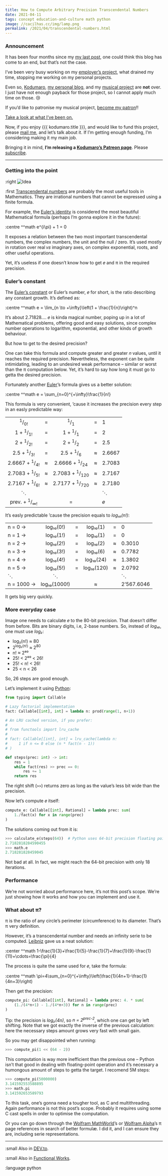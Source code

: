 ```yaml
---
title: How to Compute Arbitrary Precision Transcendental Numbers
date: 2021-04-11
tags: concept education-and-culture math python
image: //cacilhas.cc/img/lamp.png
permalink: /2021/04/transcendental-numbers.html
---
```

[image]: {{{image}}}
[become my patron]: https://www.patreon.com/join/cacilhas?
[DEV.to]: https://dev.to/cacilhas/how-to-compute-arbitrary-precision-transcendental-numbers-59lc
[employer’s project]: https://contabilone.com/
[Euler]: https://www.wolframalpha.com/input/?i=Leonhard+Euler
[Euler’s constant]: https://mathworld.wolfram.com/e.html
[Euler’s identity]: https://mathworld.wolfram.com/EulerFormula.html
[Functional Works]: https://www.works-hub.com/learn/how-to-compute-arbitrary-precision-transcendental-numbers-3c1bc?utm_campaign=Automation%20-%20Candidate%20Emails&utm_medium=email&_hsmi=106671327&_hsenc=p2ANqtz-8_Q4Pbh3qH2i_8NyfURQW4LB3Zw54WMX8p4CsnfaSnzEvto6P2K-OaMuOPdhx42y46dRm5lSrLFBtwKWSRIf8d91mzGA&utm_content=106671327&utm_source=hs_email
[Kodumaro]: {{{site}}}
[Leibniz]: https://www.wolframalpha.com/input/?i=Gottfried+Wilhelm+Leibniz
[mail me]: mailto:kodumaro@cacilhas.cc
[musical project]: https://www.patreon.com/cacilhas
[my last post]: {{{kodumaro.url}}}/2020/12/implicit-conversions.html
[my personal blog]: {{{montegasppa.url}}}
[Python]: https://www.python.org/
[subscribe]: https://www.patreon.com/join/kodumaro?
[Take a look at what I’ve been on.]: https://www.youtube.com/channel/UCVJR3ltOPy2fQ7zxzXjUvJA
[Transcendental numbers]: https://mathworld.wolfram.com/TranscendentalNumber.html
[Wolfram Alpha]: https://www.wolframalpha.com/input/?i=pi
[Wolfram MathWorld]: https://mathworld.wolfram.com/Pi.html#related

### Announcement

It has been four months since my [my last post][], one could think this blog has
come to an end, but that’s not the case.

I’ve been very busy working on my [employer’s project][], what drained my time,
stopping me working on my personal projects.

Even so, [Kodumaro][], [my personal blog][], and my [musical project][] are
**not** over. I just have not enough payback for those project, so I cannot
apply much time on those. 😢

If you’d like to patronise my musical project, [become my patron][]!!

[Take a look at what I’ve been on.][]

Now, if you enjoy {{{ kodumaro.title }}}, and would like to fund this project,
please [mail me][], and let’s talk about it. If I’m getting enough funding, I’m
considering making it my main job.

Bringing it in mind,
<strong>I’m releasing a <a href="{{{ patreon.url }}}">Kodumaro’s Patreon page</a></strong>.
Please [subscribe][].

-----

### Getting into the point

:right ![Idea][image]

:first [Transcendental numbers][] are probably the most useful tools in
Mathematics. They are irrational numbers that cannot be expressed using a finite
formula.

For example, the [Euler’s identity][] is considered the most beautiful
Mathematical formula (perhaps I’m gonna explore it in the future):

:centre ^^math e^{i\pi} + 1 = 0

It exposes a relation between the two most important transcendental numbers, the
complex numbers, the unit and the null / zero. It’s used mostly in rotation
over real 𝑣𝑠 imaginary axes, on complex exponential, roots, and other useful
operations.

Yet, it’s useless if one doesn’t know how to get 𝑒 and π in the required
precision.

### Euler’s constant

The [Euler’s constant][] or Euler’s number, 𝑒 for short, is the ratio describing
any constant growth. It’s defined as:

:centre ^^math e = \lim_{n \to +\infty}\left(1 + \frac{1}{n}\right)^n

It’s about 2.71828…. 𝑒 is kinda magical number, poping up in a lot of
Mathematical problems, offering good and easy solutions, since complex number
operations to logarithm, exponential, and other kinds of growth behaviour.

But how to get to the desired precision?

One can take this formula and compute greater and greater 𝑛 values, until it
reaches the required precision. Nevertheless, the exponent can be quite
intimidating, leading to an undesired weak performance – similar or worst than
the π computation below. Yet, it’s hard to say how long it must go to getta the
desired precision.

Fortunately another [Euler][]’s formula gives us a better solution:

:centre ^^math e = \sum_{n=0}^{+\infty}\frac{1}{n!}

This formula is very convenient, ’cause it increases the precision every step
in an easly predictable way:

|                                     |   |                                      |   |        |
|:-----------------------------------:|---|:------------------------------------:|---|--------|
| <sup>1</sup>/<sub>0!</sub>          | = | <sup>1</sup>/<sub>1</sub>            | = | 1      |
| 1 + <sup>1</sup>/<sub>1!</sub>      | = | 1 + <sup>1</sup>/<sub>1</sub>        | = | 2      |
| 2 + <sup>1</sup>/<sub>2!</sub>      | = | 2 + <sup>1</sup>/<sub>2</sub>        | = | 2.5    |
| 2.5 + <sup>1</sup>/<sub>3!</sub>    | = | 2.5 + <sup>1</sup>/<sub>6</sub>      | ≈ | 2.6667 |
| 2.6667 + <sup>1</sup>/<sub>4!</sub> | ≈ | 2.6666 + <sup>1</sup>/<sub>24</sub>  | ≈ | 2.7083 |
| 2.7083 + <sup>1</sup>/<sub>5!</sub> | ≈ | 2.7083 + <sup>1</sup>/<sub>120</sub> | ≈ | 2.7167 |
| 2.7167 + <sup>1</sup>/<sub>6!</sub> | ≈ | 2.7177 + <sup>1</sup>/<sub>720</sub> | ≈ | 2.7180 |
| ⋱                                   |   |                                      |   | ⋱     |
| prev. + <sup>1</sup>/<sub>∞!</sub>  |   | =                                    |   | 𝑒      |

It’s easly predictable ’cause the precision equals to *log₁₀(n!)*:

|            |              |   |            |   |            |
|------------|:------------:|---|:----------:|---|------------|
| n = 0 →    | log₁₀(0!)    | = | log₁₀(1)   | = | 0          |
| n = 1 →    | log₁₀(1!)    | = | log₁₀(1)   | = | 0          |
| n = 2 →    | log₁₀(2!)    | = | log₁₀(2)   | ≈ | 0.3010     |
| n = 3 →    | log₁₀(3!)    | = | log₁₀(6)   | ≈ | 0.7782     |
| n = 4 →    | log₁₀(4!)    | = | log₁₀(24)  | ≈ | 1.3802     |
| n = 5 →    | log₁₀(5!)    | = | log₁₀(120) | ≈ | 2.0792     |
| ⋱          | ⋱            |   |           |   | ⋱           |
| n = 1000 → | log₁₀(1000!) |   | ≈          |   | 2’567.6046 |

It gets big very quickly.

### More everyday case

Image one needs to calculate 𝑒 to the 80-bit precision. That doesn’t differ from
before. Bits are binary digits, i.e, 2-base numbers. So, instead of *log₁₀*, one
must use *log₂*:

- log₂(n!) ≈ 80
- 2<sup>log₂(n!)</sup> ≈ 2<sup>80</sup>
- n! ≈ 2⁸⁰
- 25! &lt; 2⁸⁰ &lt; 26!
- 25! &lt; n! &lt; 26!
- 25 &lt; n &lt; 26

So, 26 steps are good enough.

Let’s implement it using [Python][]:

```python
from typing import Callable

# Lazy factorial implementation
fact: Callable[[int], int] = lambda n: prod(range(1, n+1))

# An LRU cached version, if you prefer:
#
# from functools import lru_cache
#
# fact: Callable[[int], int] = lru_cache(lambda n:
#     1 if n <= 0 else (n * fact(n - 1))
# )

def steps(prec: int) -> int:
    res = 1
    while fact(res) >> prec == 0:
        res += 1
    return res
```

The right shift (`>>`) returns zero as long as the value’s less bit wide than
the precision.

Now let’s compute 𝑒 itself:

```python
compute_e: Callable[[int], Rational] = lambda prec: sum(
    1./fact(x) for x in range(prec)
)
```

The solutions coming out from it is:

```python
>>> calculate_e(steps(64))  # Python uses 64-bit precision floating point numbers
2.7182818284590455
>>> math.e
2.718281828459045
```

Not bad at all. In fact, we might reach the 64-bit precision with only 18
iterations.

### Performance

We’re not worried about performance here, it’s not this post’s scope. We’re just
showing how it works and how you can implement and use it.

### What about π?

π is the ratio of any circle’s perimeter (circumference) to its diameter. That’s
π very definition.

However, it’s a transcendental number and needs an infinity serie to be
computed. [Leibniz][] gave us a neat solution:

:center ^^math 1-\frac{1}{3}+\frac{1}{5}-\frac{1}{7}+\frac{1}{9}-\frac{1}{11}+\cdots=\frac{\pi}{4}

The process is quite the same used for 𝑒, take the formula:

:centre ^^math \pi=4\sum_{n=0}^{+\infty}\left(\frac{1}{4n+1}-\frac{1}{4n+3}\right)

Then get the precision:

```python
compute_pi: Callable[[int], Rational] = lambda prec: 4. * sum(
    (1./(4*n+1) - 1./(4*n+3)) for n in range(prec)
)
```

Tip: the precision is *log₂(4n)*, so <em>n = 2<sup>prec-2</sup></em>, which one
can get by left shifting. Note that we got exactly the inverse of the previous
calculation: here the necessary steps amount grows very fast with small gain.

So you may get disappointed when running:

```python
>>> compute_pi(1 << (64 - 2))
```

This computation is way more inefficient than the previous one – Python isn’t
that good in dealing with floating-point operation and it’s necessary a
humongous amount of steps to getta the target. I recomend 5M steps:

```python
>>> compute_pi(5000000)
3.141592553588895
>>> math.pi
3.141592653589793
```

To this task, one’s gonna need a tougher tool, as C and multithreading. Again
performance is not this post’s scope. Probably it requires using some C cast
spells in order to optimise the computation.

Or you can go down through the [Wolfram MathWorld][]’s or [Wolfram Alpha][]’s π
page references in search of better formulæ. I did it, and I can ensure they
are, including serie representations.

-----

:small Also in [DEV.to].

:small Also in [Functional Works][].

:language python
